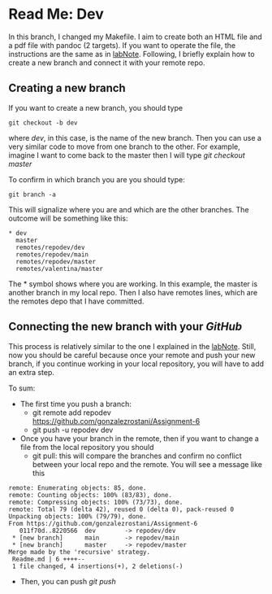 # Read Me: Dev
In this branch, I changed my Makefile. I aim to create both an HTML file and a pdf file with pandoc (2 targets). If you want to operate the file, the instructions are the same as in [labNote](https://github.com/gonzalezrostani/Assignment-6/blob/master/labNotes.md). Following, I briefly explain how to create a new branch and connect it with your remote repo.

## Creating a new branch
If you want to create a new branch, you should type
```
git checkout -b dev
```
where _dev_, in this case, is the name of the new branch. Then you can use a very similar code to move from one branch to the other. For example, imagine I want to come back to the master then I will type _git checkout master_

To confirm in which branch you are you should type:
```
git branch -a 
```
This will signalize where you are and which are the other branches. The outcome will be something like this: 
```
* dev
  master
  remotes/repodev/dev
  remotes/repodev/main
  remotes/repodev/master
  remotes/valentina/master
  ```
  The * symbol shows where you are working. In this example, the master is another branch in my local repo. Then I also have remotes lines, which are the remotes depo that I have committed. 
  
  ## Connecting the new branch with your _GitHub_
  This process is relatively similar to the one I explained in the [labNote](https://github.com/gonzalezrostani/Assignment-6/blob/master/labNotes.md). Still, now you should be careful because once your remote and push your new branch, if you continue working in your local repository, you will have to add an extra step. 
  
  To sum: 
  * The first time you push a branch:
    * git remote add repodev https://github.com/gonzalezrostani/Assignment-6
    * git push -u repodev dev
  * Once you have your branch in the remote, then if you want to change a file from the local repository you should
    * git pull: this will compare the branches and confirm no conflict between your local repo and the remote. You will see a message like this

```
remote: Enumerating objects: 85, done.
remote: Counting objects: 100% (83/83), done.
remote: Compressing objects: 100% (73/73), done.
remote: Total 79 (delta 42), reused 0 (delta 0), pack-reused 0
Unpacking objects: 100% (79/79), done.
From https://github.com/gonzalezrostani/Assignment-6
   011f70d..8220566  dev        -> repodev/dev
 * [new branch]      main       -> repodev/main
 * [new branch]      master     -> repodev/master
Merge made by the 'recursive' strategy.
 Readme.md | 6 ++++--
 1 file changed, 4 insertions(+), 2 deletions(-)
 ```

   * Then, you can push _git push_
